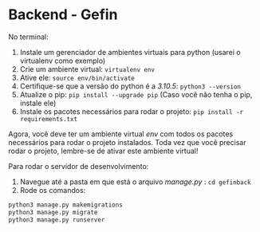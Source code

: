 # Backend - Gefin

No terminal:

1. Instale um gerenciador de ambientes virtuais para python (usarei o virtualenv como exemplo)
1. Crie um ambiente virtual: `virtualenv env`
1. Ative ele: `source env/bin/activate`
1. Certifique-se que a versão do python é a *3.10.5*: `python3 --version`
1. Atualize o pip: `pip install --upgrade pip` (Caso você não tenha o pip, instale ele)
1. Instale os pacotes necessários para rodar o projeto: `pip install -r requirements.txt`

Agora, você deve ter um ambiente virtual _env_ com todos os pacotes necessários para rodar o projeto instalados. Toda vez que você precisar rodar o projeto, lembre-se de ativar este ambiente virtual! 

Para rodar o servidor de desenvolvimento:
1. Navegue até a pasta em que está o arquivo _manage.py_ : `cd gefinback`
1. Rode os comandos: 

```bash
python3 manage.py makemigrations
python3 manage.py migrate
python3 manage.py runserver
```
